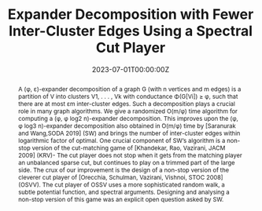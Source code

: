 ---
title: 'Expander Decomposition with Fewer Inter-Cluster Edges Using a Spectral Cut Player'

# Authors
# If you created a profile for a user (e.g. the default `admin` user), write the username (folder name) here
# and it will be replaced with their full name and linked to their profile.
authors:
  - Daniel Agassy
  - Dani Dorfman
  - Haim Kaplan
 

# Author notes (optional)
#author_notes:
#  - 'Equal contribution'
#  - 'Equal contribution'

date: '2023-07-01T00:00:00Z'
doi: ''

# Schedule page publish date (NOT publication's date).
publishDate: '2023-01-01T00:00:00Z'

# Publication type.
# Accepts a single type but formatted as a YAML list (for Hugo requirements).
# Enter a publication type from the CSL standard.
publication_types: ['paper-conference']

# Publication name and optional abbreviated publication name.
publication: In *In Proc. of 31st ESA*
publication_short: In *ESA*

abstract: A (φ, ε)-expander decomposition of a graph G (with n vertices and m edges) is a partition of V into clusters V1, . . . , Vk with conductance Φ(G[Vi]) ≥ φ, such that there are at most εm inter-cluster edges. Such a decomposition plays a crucial role in many graph algorithms. We give a randomized O(m/φ) time algorithm for computing a (φ, φ log2 n)-expander decomposition. This improves upon the (φ, φ log3 n)-expander decomposition also obtained in  ̃O(m/φ) time by [Saranurak and Wang,SODA 2019] (SW) and brings the number of inter-cluster edges within logarithmic factor of optimal. One crucial component of SW’s algorithm is a non-stop version of the cut-matching game of [Khandekar, Rao, Vazirani, JACM 2009] (KRV)- The cut player does not stop when it gets from the matching player an unbalanced sparse cut, but continues to play on a trimmed part of the large side. The crux of our improvement is the design of a non-stop version of the cleverer cut player of [Orecchia, Schulman, Vazirani, Vishnoi, STOC 2008] (OSVV). The cut player of OSSV uses a more sophisticated random walk, a subtle potential function, and spectral arguments. Designing and analysing a non-stop version of this game was an explicit open question asked by SW.

# Summary. An optional shortened abstract.
#summary: Lorem ipsum dolor sit amet, consectetur adipiscing elit. Duis posuere tellus ac convallis placerat. Proin tincidunt magna sed ex sollicitudin condimentum.

tags: []

# Display this page in the Featured widget?
#featured: true

# Custom links (uncomment lines below)
# links:
# - name: Custom Link
#   url: http://example.org

url_pdf: ''
#url_code: 'https://github.com/wowchemy/wowchemy-hugo-themes'
#url_dataset: 'https://github.com/wowchemy/wowchemy-hugo-themes'
#url_poster: ''
#url_project: ''
#url_slides: ''
#url_source: 'https://github.com/wowchemy/wowchemy-hugo-themes'
#url_video: 'https://youtube.com'

# Featured image
# To use, add an image named `featured.jpg/png` to your page's folder.
#image:
#  caption: 'Image credit: [**Unsplash**](https://unsplash.com/photos/pLCdAaMFLTE)'
#  focal_point: ''
#  preview_only: false

# Associated Projects (optional).
#   Associate this publication with one or more of your projects.
#   Simply enter your project's folder or file name without extension.
#   E.g. `internal-project` references `content/project/internal-project/index.md`.
#   Otherwise, set `projects: []`.
projects: []
#  - example

# Slides (optional).
#   Associate this publication with Markdown slides.
#   Simply enter your slide deck's filename without extension.
#   E.g. `slides: "example"` references `content/slides/example/index.md`.
#   Otherwise, set `slides: ""`.
slides: ""
---